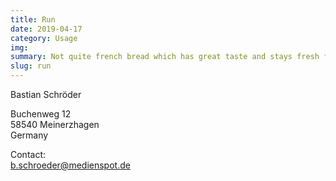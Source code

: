 ```yaml
---
title: Run
date: 2019-04-17
category: Usage
img: 
summary: Not quite french bread which has great taste and stays fresh for longer.
slug: run
---
```


Bastian Schröder

Buchenweg 12  
58540 Meinerzhagen  
Germany

Contact:  
b.schroeder@medienspot.de